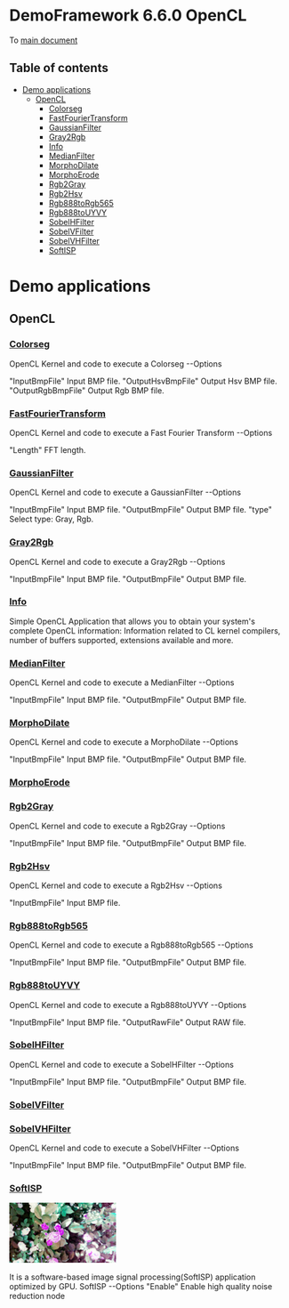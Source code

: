<!-- #AG_PROJECT_NAMESPACE_ROOT# -->
<!-- #AG_PROJECT_CAPTION_BEGIN# -->
# DemoFramework 6.6.0 OpenCL

To [main document](../../README.md)
<!-- #AG_PROJECT_CAPTION_END# -->
## Table of contents
<!-- #AG_TOC_BEGIN# -->
* [Demo applications](#demo-applications)
  * [OpenCL](#opencl)
    * [Colorseg](#colorseg)
    * [FastFourierTransform](#fastfouriertransform)
    * [GaussianFilter](#gaussianfilter)
    * [Gray2Rgb](#gray2rgb)
    * [Info](#info)
    * [MedianFilter](#medianfilter)
    * [MorphoDilate](#morphodilate)
    * [MorphoErode](#morphoerode)
    * [Rgb2Gray](#rgb2gray)
    * [Rgb2Hsv](#rgb2hsv)
    * [Rgb888toRgb565](#rgb888torgb565)
    * [Rgb888toUYVY](#rgb888touyvy)
    * [SobelHFilter](#sobelhfilter)
    * [SobelVFilter](#sobelvfilter)
    * [SobelVHFilter](#sobelvhfilter)
    * [SoftISP](#softisp)
<!-- #AG_TOC_END# -->

# Demo applications

<!-- #AG_DEMOAPPS_BEGIN# -->

## OpenCL

### [Colorseg](Colorseg)

OpenCL Kernel and code to execute a Colorseg
--Options

"InputBmpFile" Input BMP file.
"OutputHsvBmpFile" Output Hsv BMP file.
"OutputRgbBmpFile" Output Rgb BMP file.

### [FastFourierTransform](FastFourierTransform)

OpenCL Kernel and code to execute a Fast Fourier Transform
--Options

"Length" FFT length.

### [GaussianFilter](GaussianFilter)

OpenCL Kernel and code to execute a GaussianFilter
--Options

"InputBmpFile" Input BMP file.
"OutputBmpFile" Output BMP file.
"type" Select type: Gray, Rgb.

### [Gray2Rgb](Gray2Rgb)

OpenCL Kernel and code to execute a Gray2Rgb
--Options

"InputBmpFile" Input BMP file.
"OutputBmpFile" Output BMP file.

### [Info](Info)

Simple OpenCL Application that allows you to obtain your system's complete OpenCL information:
Information related to CL kernel compilers, number of buffers supported, extensions available and more.

### [MedianFilter](MedianFilter)

OpenCL Kernel and code to execute a MedianFilter
--Options

"InputBmpFile" Input BMP file.
"OutputBmpFile" Output BMP file.

### [MorphoDilate](MorphoDilate)

OpenCL Kernel and code to execute a MorphoDilate
--Options

"InputBmpFile" Input BMP file.
"OutputBmpFile" Output BMP file.

### [MorphoErode](MorphoErode)

### [Rgb2Gray](Rgb2Gray)

OpenCL Kernel and code to execute a Rgb2Gray
--Options

"InputBmpFile" Input BMP file.
"OutputBmpFile" Output BMP file.

### [Rgb2Hsv](Rgb2Hsv)

OpenCL Kernel and code to execute a Rgb2Hsv
--Options

"InputBmpFile" Input BMP file.

### [Rgb888toRgb565](Rgb888toRgb565)

OpenCL Kernel and code to execute a Rgb888toRgb565
--Options

"InputBmpFile" Input BMP file.
"OutputBmpFile" Output BMP file.

### [Rgb888toUYVY](Rgb888toUYVY)

OpenCL Kernel and code to execute a Rgb888toUYVY
--Options

"InputBmpFile" Input BMP file.
"OutputRawFile" Output RAW file.

### [SobelHFilter](SobelHFilter)

OpenCL Kernel and code to execute a SobelHFilter
--Options

"InputBmpFile" Input BMP file.
"OutputBmpFile" Output BMP file.

### [SobelVFilter](SobelVFilter)

### [SobelVHFilter](SobelVHFilter)

OpenCL Kernel and code to execute a SobelVHFilter
--Options

"InputBmpFile" Input BMP file.
"OutputBmpFile" Output BMP file.

### [SoftISP](SoftISP)

<a href="SoftISP/Thumbnail.jpg"><img src="SoftISP/Thumbnail.jpg" height="108px" title="OpenCL.SoftISP"></a>

It is a software-based image signal processing(SoftISP) application optimized by GPU. SoftISP --Options
"Enable" Enable high quality noise reduction node

<!-- #AG_DEMOAPPS_END# -->
